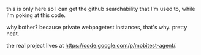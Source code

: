 this is only here so I can get the github searchability that I'm used to, while I'm poking at this code.

why bother? because private webpagetest instances, that's why. pretty neat.

the real project lives at https://code.google.com/p/mobitest-agent/. 
